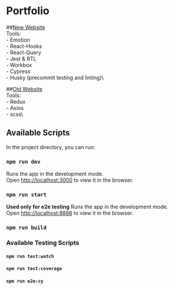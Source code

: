 # Portfolio

##[New Website](https://ahmedeldessouki.netlify.com)
\
Tools:\
      - Emotion\
      - React-Hooks\
      - React-Query\
      - Jest & RTL\
      - Workbox\
      - Cypress\
      - Husky (precommit testing and linting)\

##[Old Website](https://ahmedeldessouki-a7488.firebaseapp.com)
\
Tools:\
      - Redux\
      - Axios\
      - scss\

## Available Scripts

In the project directory, you can run:

### `npm run dev`

Runs the app in the development mode.\
Open [http://localhost:3000](http://localhost:3000) to view it in the browser.

### `npm run start`

**Used only for e2e testing**
Runs the app in the development mode.\
Open [http://localhost:8888](http://localhost:8888) to view it in the browser.

### `npm run build`

### Available Testing Scripts

#### `npm run test:watch`

#### `npm run test:coverage`

#### `npm run e2e:cy`
